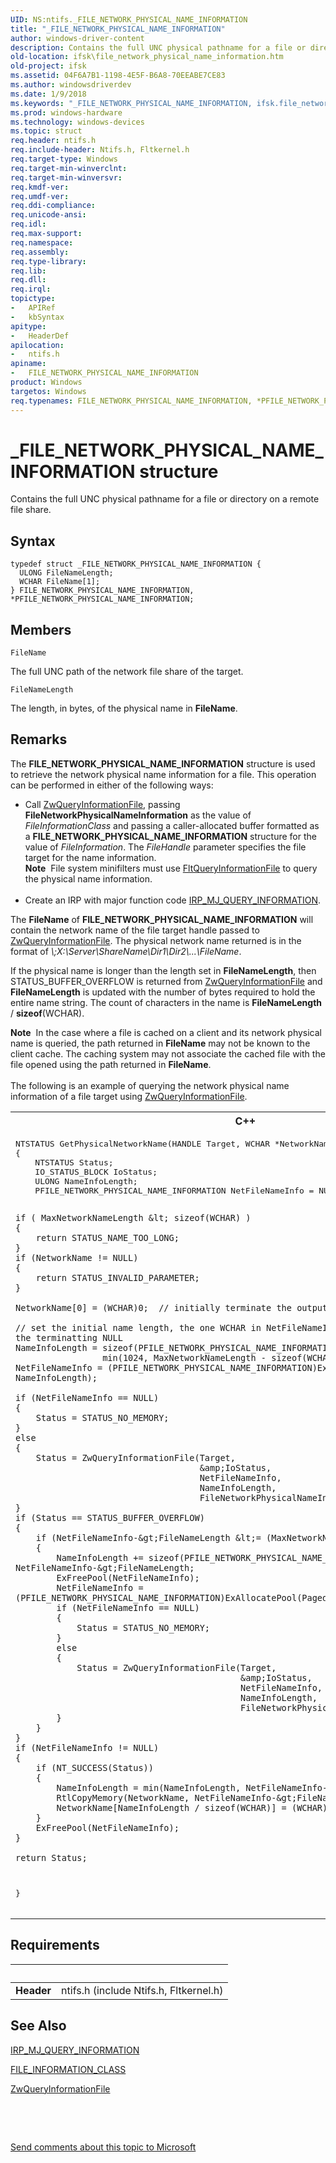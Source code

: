 ```yaml
---
UID: NS:ntifs._FILE_NETWORK_PHYSICAL_NAME_INFORMATION
title: "_FILE_NETWORK_PHYSICAL_NAME_INFORMATION"
author: windows-driver-content
description: Contains the full UNC physical pathname for a file or directory on a remote file share.
old-location: ifsk\file_network_physical_name_information.htm
old-project: ifsk
ms.assetid: 04F6A7B1-1198-4E5F-B6A8-70EEABE7CE83
ms.author: windowsdriverdev
ms.date: 1/9/2018
ms.keywords: "_FILE_NETWORK_PHYSICAL_NAME_INFORMATION, ifsk.file_network_physical_name_information, PFILE_NETWORK_PHYSICAL_NAME_INFORMATION structure pointer [Installable File System Drivers], *PFILE_NETWORK_PHYSICAL_NAME_INFORMATION, ntifs/FILE_NETWORK_PHYSICAL_NAME_INFORMATION, FILE_NETWORK_PHYSICAL_NAME_INFORMATION, ntifs/PFILE_NETWORK_PHYSICAL_NAME_INFORMATION, FILE_NETWORK_PHYSICAL_NAME_INFORMATION structure [Installable File System Drivers], PFILE_NETWORK_PHYSICAL_NAME_INFORMATION"
ms.prod: windows-hardware
ms.technology: windows-devices
ms.topic: struct
req.header: ntifs.h
req.include-header: Ntifs.h, Fltkernel.h
req.target-type: Windows
req.target-min-winverclnt: 
req.target-min-winversvr: 
req.kmdf-ver: 
req.umdf-ver: 
req.ddi-compliance: 
req.unicode-ansi: 
req.idl: 
req.max-support: 
req.namespace: 
req.assembly: 
req.type-library: 
req.lib: 
req.dll: 
req.irql: 
topictype:
-	APIRef
-	kbSyntax
apitype:
-	HeaderDef
apilocation:
-	ntifs.h
apiname:
-	FILE_NETWORK_PHYSICAL_NAME_INFORMATION
product: Windows
targetos: Windows
req.typenames: FILE_NETWORK_PHYSICAL_NAME_INFORMATION, *PFILE_NETWORK_PHYSICAL_NAME_INFORMATION
---
```


# _FILE_NETWORK_PHYSICAL_NAME_INFORMATION structure
Contains the full UNC physical pathname for a file or directory on a remote file share.

## Syntax
````
typedef struct _FILE_NETWORK_PHYSICAL_NAME_INFORMATION {
  ULONG FileNameLength;
  WCHAR FileName[1];
} FILE_NETWORK_PHYSICAL_NAME_INFORMATION, *PFILE_NETWORK_PHYSICAL_NAME_INFORMATION;
````

## Members


`FileName`

The full UNC path of the network file share of the target.

`FileNameLength`

The length, in bytes, of the physical name in <b>FileName</b>.

## Remarks
The <b>FILE_NETWORK_PHYSICAL_NAME_INFORMATION</b> structure is used to retrieve the network physical name information for a file. This operation can be performed in either of the following ways: 
<ul>
<li>
Call <a href="..\wdm\nf-wdm-zwqueryinformationfile.md">ZwQueryInformationFile</a>, passing <b>FileNetworkPhysicalNameInformation</b> as the value of <i>FileInformationClass</i> and passing a caller-allocated buffer formatted as a <b>FILE_NETWORK_PHYSICAL_NAME_INFORMATION</b> structure for the value of <i>FileInformation</i>. The <i>FileHandle</i> parameter specifies the file target for the name information.

<div class="alert"><b>Note</b>  File system minifilters must use <a href="..\fltkernel\nf-fltkernel-fltqueryinformationfile.md">FltQueryInformationFile</a> to query the physical name information.</div>
<div> </div>
</li>
<li>
Create an IRP with major function code <a href="https://msdn.microsoft.com/library/windows/hardware/ff549283">IRP_MJ_QUERY_INFORMATION</a>. 

</li>
</ul>The <b>FileName</b> of <b>FILE_NETWORK_PHYSICAL_NAME_INFORMATION</b> will contain the network name of the file target handle passed to <a href="..\wdm\nf-wdm-zwqueryinformationfile.md">ZwQueryInformationFile</a>. The physical network name returned is in the format of <i>\;X:\Server\ShareName\Dir1\Dir2\...\FileName</i>.

If the physical name is longer than the length set in <b>FileNameLength</b>, then STATUS_BUFFER_OVERFLOW is returned  from <a href="..\wdm\nf-wdm-zwqueryinformationfile.md">ZwQueryInformationFile</a> and <b>FileNameLength</b> is updated with the number of bytes required to hold the entire name string. The count of characters in the name is <b>FileNameLength</b> / <b>sizeof</b>(WCHAR).
<div class="alert"><b>Note</b>  In the case where a file is cached on a client and its network physical name is queried, the path returned in <b>FileName</b> may not be known to the client cache.  The caching system may not associate the cached file with the file opened using the path returned in <b>FileName</b>.</div><div> </div>The following is an example of querying the network physical name  information of a file target using <a href="..\wdm\nf-wdm-zwqueryinformationfile.md">ZwQueryInformationFile</a>.
<div class="code"><span codelanguage="ManagedCPlusPlus"><table>
<tr>
<th>C++</th>
</tr>
<tr>
<td>
<pre>NTSTATUS GetPhysicalNetworkName(HANDLE Target, WCHAR *NetworkName, ULONG MaxNetworkNameLength)
{
    NTSTATUS Status;
    IO_STATUS_BLOCK IoStatus;
    ULONG NameInfoLength;
    PFILE_NETWORK_PHYSICAL_NAME_INFORMATION NetFileNameInfo = NULL;

    if ( MaxNetworkNameLength &lt; sizeof(WCHAR) )
    {
        return STATUS_NAME_TOO_LONG;
    }
    if (NetworkName != NULL)
    {
        return STATUS_INVALID_PARAMETER;
    }

    NetworkName[0] = (WCHAR)0;	// initially terminate the output string;

    // set the initial name length, the one WCHAR in NetFileNameInfo.FileName is reserved for the terminatting NULL
    NameInfoLength = sizeof(PFILE_NETWORK_PHYSICAL_NAME_INFORMATION) +
                     min(1024, MaxNetworkNameLength - sizeof(WCHAR));
    NetFileNameInfo = (PFILE_NETWORK_PHYSICAL_NAME_INFORMATION)ExAllocatePool(PagedPool, NameInfoLength);

    if (NetFileNameInfo == NULL)
    {
        Status = STATUS_NO_MEMORY;
    }
    else
    {
        Status = ZwQueryInformationFile(Target,
                                        &amp;IoStatus,
                                        NetFileNameInfo,
                                        NameInfoLength,
                                        FileNetworkPhysicalNameInformation);
    }
    if (Status == STATUS_BUFFER_OVERFLOW)
    {
        if (NetFileNameInfo-&gt;FileNameLength &lt;= (MaxNetworkNameLength - sizeof(WCHAR)))
        {
            NameInfoLength += sizeof(PFILE_NETWORK_PHYSICAL_NAME_INFORMATION) + NetFileNameInfo-&gt;FileNameLength;
            ExFreePool(NetFileNameInfo);
            NetFileNameInfo = (PFILE_NETWORK_PHYSICAL_NAME_INFORMATION)ExAllocatePool(PagedPool, NameInfoLength);
            if (NetFileNameInfo == NULL)
            {
                Status = STATUS_NO_MEMORY;
            }
            else
            {
                Status = ZwQueryInformationFile(Target,
                                                &amp;IoStatus,
                                                NetFileNameInfo,
                                                NameInfoLength,
                                                FileNetworkPhysicalNameInformation);
            }
        }
    }
    if (NetFileNameInfo != NULL)
    {
        if (NT_SUCCESS(Status))
        {
            NameInfoLength = min(NameInfoLength, NetFileNameInfo-&gt;FileNameLength);
            RtlCopyMemory(NetworkName, NetFileNameInfo-&gt;FileName, NameInfoLength);
            NetworkName[NameInfoLength / sizeof(WCHAR)] = (WCHAR)0;
        }
        ExFreePool(NetFileNameInfo);
    }

    return Status;
}
</pre>
</td>
</tr>
</table></span></div>

## Requirements
| &nbsp; | &nbsp; |
| ---- |:---- |
| **Header** | ntifs.h (include Ntifs.h, Fltkernel.h) |

## See Also

<a href="https://msdn.microsoft.com/library/windows/hardware/ff549283">IRP_MJ_QUERY_INFORMATION</a>

<a href="..\wdm\ne-wdm-_file_information_class.md">FILE_INFORMATION_CLASS</a>

<a href="..\wdm\nf-wdm-zwqueryinformationfile.md">ZwQueryInformationFile</a>

 

 

<a href="mailto:wsddocfb@microsoft.com?subject=Documentation%20feedback [ifsk\ifsk]:%20FILE_NETWORK_PHYSICAL_NAME_INFORMATION structure%20 RELEASE:%20(1/9/2018)&amp;body=%0A%0APRIVACY STATEMENT%0A%0AWe use your feedback to improve the documentation. We don't use your email address for any other purpose, and we'll remove your email address from our system after the issue that you're reporting is fixed. While we're working to fix this issue, we might send you an email message to ask for more info. Later, we might also send you an email message to let you know that we've addressed your feedback.%0A%0AFor more info about Microsoft's privacy policy, see http://privacy.microsoft.com/en-us/default.aspx." title="Send comments about this topic to Microsoft">Send comments about this topic to Microsoft</a>